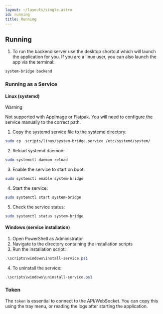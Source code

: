 ```yaml
---
layout: ~/layouts/single.astro
id: running
title: Running
---
```


## Running

1. To run the backend server use the desktop shortcut which will launch the
   application for you. If you are a linux user, you can also launch the
   app via the terminal:

```bash
system-bridge backend
```

### Running as a Service

#### Linux (systemd)

> [!WARNING]
> Not supported with AppImage or Flatpak.
> You will need to configure the service
> manually to the correct path.

1. Copy the systemd service file to the systemd directory:

```bash
sudo cp .scripts/linux/system-bridge.service /etc/systemd/system/
```

2. Reload systemd daemon:

```bash
sudo systemctl daemon-reload
```

3. Enable the service to start on boot:

```bash
sudo systemctl enable system-bridge
```

4. Start the service:

```bash
sudo systemctl start system-bridge
```

5. Check the service status:

```bash
sudo systemctl status system-bridge
```

#### Windows (service installation)

1. Open PowerShell as Administrator
2. Navigate to the directory containing the installation scripts
3. Run the installation script:

```powershell
.\scripts\windows\install-service.ps1
```

4. To uninstall the service:

```powershell
.\scripts\windows\uninstall-service.ps1
```

### Token

The `token` is essential to connect to the API/WebSocket. You can copy this using the tray menu, or reading the logs after starting the application.
